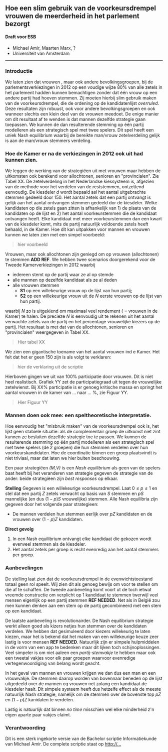  

## Hoe een slim gebruik van de voorkeursdrempel vrouwen de meerderheid in het parlement bezorgt

#### Draft voor ESB

* Michael Amir, Maarten Marx, ?
* Universiteit van Amsterdam

<hr/>


### Introductie
We laten zien dat vrouwen , maar ook andere bevolkingsgroepen, bij de parlementsverkiezingen in 2012 op een voudige wijze 80% van alle zetels in het parlement hadden kunnen bemachtigen zonder dat &eacute;&eacute;n vrouw op een andere partij had hoeven stemmen.
Zij moeten hierbij slim gebruik maken van de voorkeursdrempel, die de ordening op de kandidatenlijst _overruled_.
Deze resultaten zijn robuust, ook voor andere bevolkingsgroepen en ook wanneer slechts een klein deel van de vrouwen meedoet.
De enige manier om dit resultaat af te wenden is dat mannen dezelfde strategie gaan toepassen.
We kunnen de dan resulterende stemming op &eacute;&eacute;n partij modelleren als een strategisch spel met twee spelers.
Dit spel heeft een uniek Nash equilibrium waarbij  de bereikte man/vrouw zetelverdeling gelijk is aan de man/vrouw stemmers verdeling.

### Hoe de Kamer er na de verkiezingen in 2012 ook uit had kunnen zien.

We leggen de werking van de strategi&euml;en uit met vrouwen maar hebben de uitkomsten ook berekend voor allochtonen, senioren en "provincialen". Zie Tabel XX.
De zetelverdeling in het Nederlandse kiessysteem is, afgezien van de methode voor het verdelen van de reststemmen, ontzettend eenvoudig.
De kiesdeler _d_ wordt bepaald asl het aantal uitgebrachte stemmen gedeeld door 150.
Het aantal zetels dat een partij ontvangt is gelijk aan het aantal ontvangen stemmen gedeeld dor de kiesdeler.
Welke kandidaten op die zetels gaan zitten is afhankelijk van 1) de plaats van de kandidaten op de lijst en 2) het aantal voorkeurstemmen die de kandidaat  ontvangen heeft.
Elke kandidaat met meer voorkeurstemmen dan een kwart van de kiesdeler komt, mits de partij natuurlijk voldoende zetels heeft behaald, in de Kamer.
Hoe dit kan uitpakken voor mannen en vrouwen kunnen we laten zien met een simpel voorbeeld:

> hier voorbeeld

Vrouwen, maar ook allochtonen zijn geniegd om op vrouwen (allochtonen) te stemmen **ADD REF**.
We hebben twee scenarios doorgerekend voor de Tweede Kamerverkiezingen in 2012 waarbij

* iedereen stemt op de partij waar ze al op stemde
* alle mannen op dezelfde kandidaat als ze al deden
* alle vrouwen stemmen
	* **S1** op een willekeurige vrouw op de lijst van hun partij;
	* **S2** op een willekeurige vrouw uit de _N_ eerste vrouwen op  de lijst van hun partij.

waarbij _N_ zo is uitgekiend om maximaal veel rendement ( = vrouwen in de Kamer) te halen.
De precieze _N_ is eenvoudig uit te rekenen uit het aantal verwachte zetels van de partij en het percentage vrouwelijke kiezers op de partij.
Het resultaat is met dat van de allochtonen, senioren en "provincialen" weergegeven in Tabel XX.

> Hier tabel XX 

We zien een gigantische toename van het aantal vrouwen ind e Kamer. Het feit dat het er geen 150 zijn is als volgt te verklaren:

> hier de verklaring uit de scriptie

Hierboven gingen we uit van 100% participatie door vrouwen. Dit is niet heel realistisch. Grafiek YY zet de participatiegraad uit tegen de vrouwelijke zetelwienst. Bij XX% participatie is er genoeg kritische massa en springt het aantal vrouwen in de kamer van ... naar ... %, zie Figuur YY.

> Hier Figuur YY

### Mannen doen ook mee: een speltheoretische interpretatie.


Hoe eenvoudig het "misbruik maken" van de voorkeursdrempel ook is, het lijkt geen stabiele situatie: als de complementair groep de uitkomst niet zint kunnen ze besluiten dezelfde strategie toe te passen.
We kunnen de resulterende stemming op &eacute;&eacute;n partij modelleren als een strategisch spel met twee spelers (de 2 groepen) die hun stemmen verdelen over hun voorkeurskandidaten.
Hoe de coordinatie binnen een groep plaatsvindt is niet triviaal, maar dat laten we hier buiten beschouwing.

Een paar strategi&euml;en _(M,V)_ is een _Nash equilibrium_ als geen van de spelers baat heeft bij het veranderen van strategie gegeven de strategie van de ander: beide strategi&euml;en zijn _best responses_ op elkaar.

**Stelling**
Gegeven is een willekeurige voorkeursdrempel. 
Laat $0\leq p\leq 1$ en stel dat een partij _Z_ zetels verwacht op basis van _S_ stemmen en $pS$ mannelijke (en dus $(1-p)S$ vrouwelijke) stemmen. 
Alle Nash equilibria zijn gegeven door het volgende paar strategieen:

* De mannen verdelen hun stemmen eerlijk over $pZ$ kandidaten en de vrouwen over $(1-p)Z$ kandidaten.

**Direct gevolg**

1. In een Nash equilibrium  ontvangt elke kandidaat die gekozen wordt evenveel stemmen als de kiesdeler.
2. Het aantal zetels per groep is recht evenredig  aan het aantal stemmers per groep.

### Aanbevelingen

De stelling laat zien dat de voorkeursdrempel in de evenwichtstoestand totaal geen rol speelt.
Wij zien dit als genoeg bewijs om voor te stellen om die af te schaffen.
De tweede  aanbeveling komt voort ut de toch ietwat vreemde constructie om verplicht op 1 kandidaat te stemmen twerwijl veel mensen eigenlijk op een partij stemmen **REF NEEDED**.
Net als in Belgi&euml; zou men kunnen denken aan een stem op de partij gecombineerd met een stem op een kandidaat.

De laatste aanbeveling is revolutionairder. 
De Nash equilibrium strategie werkt alleen goed als kizers netjes hun stemmen over de kandidaten verdelen.
We hebben dat gesimuleerd door kiezers willekeurig te laten kiezen, maar het is bekend dat het maken van een willekeurige keuze zeer lastig is voor mensen **REF NEEDED**.
Natuurlijk zijn er simpele hulpmiddelen in de vorm van een app te bedenken maar dit lijken toch schijnoplossingen.
Veel simpeler is om niet aaleen een _partij-stemvakje_ te hebben maar ook een tweetal vakjes voor elk paar groepen waarvoor evenredige vertegenwoordiging van belang wordt geacht.

In het geval van mannen en vrouwen krijgen we dan dus een man en een vrouwvakje. 
De stemmen daarop worden van bovennaar beneden op de lijst uitgedeeld over de mannen cq vrouwen net zolang een kandidaat de kiesdeler haalt.
Dit simpele systeem heeft dus hetzelfe effect als de meeste natuurlijk Nash strategie, namelijk om de stemmen over de bovenste top $pZ$ en $(1-p)Z$ kanidaten te verdelen.

Lastig is natuurlijk dat binnen _no time_ misschien wel elke minderheid z'n eigen aparte paar vakjes claimt.

### Verantwoording
Dit is een sterk ingekorte versie van de Bachelor scriptie Informatiekunde van Michael Amir. De complete scriptie staat op <http://...>

 